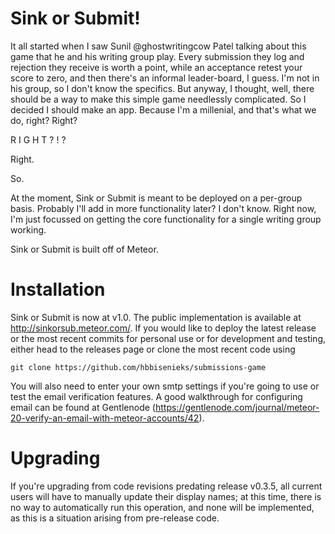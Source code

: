 # Sink or Submit!

It all started when I saw Sunil @ghostwritingcow Patel talking about this game that he and his writing group play.  Every submission they log and rejection they receive is worth a point, while an acceptance retest your score to zero, and then there's an informal leader-board, I guess.  I'm not in his group, so I don't know the specifics.  But anyway, I thought, well, there should be a way to make this simple game needlessly complicated.  So I decided I should make an app.  Because I'm a millenial, and that's what we do, right?  Right?

R I G H T ? ! ?

Right.

So.

At the moment, Sink or Submit is meant to be deployed on a per-group basis.  Probably I'll add in more functionality later?  I don't know.  Right now, I'm just focussed on getting the core functionality for a single writing group working.

Sink or Submit is built off of Meteor.

# Installation

Sink or Submit is now at v1.0. The public implementation is available at <http://sinkorsub.meteor.com/>. If you would like to deploy the latest release or the most recent commits for personal use or for development and testing, either head to the releases page or clone the most recent code using

    git clone https://github.com/hbbisenieks/submissions-game

You will also need to enter your own smtp settings if you're going to use or test the email verification features. A good walkthrough for configuring email can be found at Gentlenode (https://gentlenode.com/journal/meteor-20-verify-an-email-with-meteor-accounts/42).

# Upgrading

If you're upgrading from code revisions predating release v0.3.5, all current users will have to manually update their display names; at this time, there is no way to automatically run this operation, and none will be implemented, as this is a situation arising from pre-release code.
